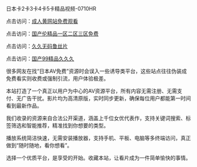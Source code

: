 日本卡2卡3卡4卡5卡精品视频-0710HR

点击访问：<a href="https://heiliaoxqkkct.pages.dev">成人黄网站免费观看</a>

点击访问：<a href="https://heiliaoxwd5i8.pages.dev">国产伦精品一区二区三区免费</a>

点击访问：<a href="https://heiliao2dmwwy.pages.dev">久久无码鲁丝片</a>

点击访问：<a href="https://heiliao2dmwwy.pages.dev">国产99精品久久久</a>



很多网友在找“日本AV免费”资源时会误入一些诱导类平台，这些站点往往伪装成免费看实则收费或强制引流，用户体验极差。

本站打造了一个真正以用户为中心的AV资源平台，所有内容无需注册、无需支付、无广告干扰。影片均为高清原版，实时同步更新，确保每位用户都能第一时间看到最新作品。

我们收录的资源来自合法公开渠道，涵盖上千位女优代表作，支持关键词搜索、标签筛选和智能推荐，精准找到你想要的类型。

播放系统简洁快速，无需安装播放器，支持手机、平板、电脑等多终端访问，真正做到“随时随地，看你想看”。

选择一个优质平台，是享受的开始。收藏本站，让看片成为一件简单愉快的事情。

<span style="display:none;">[Canonical link]( https://github.com/mh20250710/riben457 ）</span>
